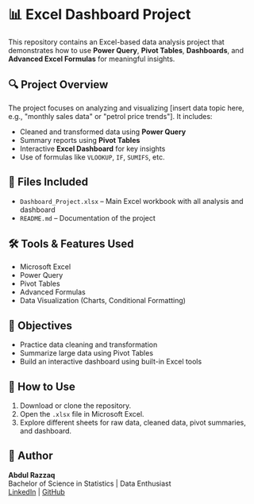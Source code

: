 # 📊 Excel Dashboard Project

This repository contains an Excel-based data analysis project that demonstrates how to use **Power Query**, **Pivot Tables**, **Dashboards**, and **Advanced Excel Formulas** for meaningful insights.

## 🔍 Project Overview

The project focuses on analyzing and visualizing [insert data topic here, e.g., "monthly sales data" or "petrol price trends"]. It includes:
- Cleaned and transformed data using **Power Query**
- Summary reports using **Pivot Tables**
- Interactive **Excel Dashboard** for key insights
- Use of formulas like `VLOOKUP`, `IF`, `SUMIFS`, etc.

## 📁 Files Included
- `Dashboard_Project.xlsx` – Main Excel workbook with all analysis and dashboard
- `README.md` – Documentation of the project

## 🛠 Tools & Features Used
- Microsoft Excel
- Power Query
- Pivot Tables
- Advanced Formulas
- Data Visualization (Charts, Conditional Formatting)

## 🎯 Objectives
- Practice data cleaning and transformation
- Summarize large data using Pivot Tables
- Build an interactive dashboard using built-in Excel tools

## 📌 How to Use
1. Download or clone the repository.
2. Open the `.xlsx` file in Microsoft Excel.
3. Explore different sheets for raw data, cleaned data, pivot summaries, and dashboard.

## 🙌 Author
**Abdul Razzaq**  
Bachelor of Science in Statistics | Data Enthusiast  
[LinkedIn](https://www.linkedin.com/in/abdul-razzaq-095aab2b6) | [GitHub](https://github.com/abdulrazzaq-analyst)


